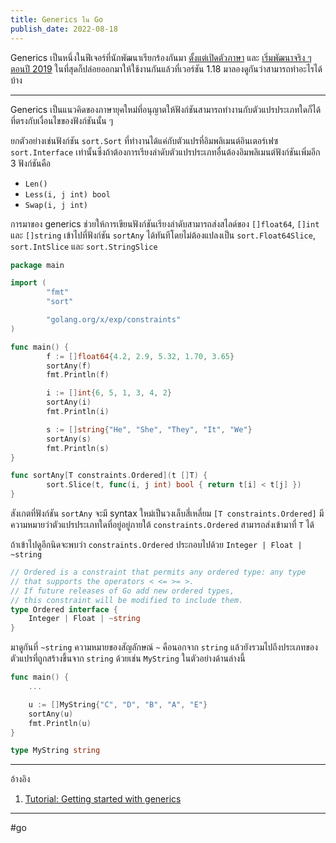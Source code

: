 ```yaml
---
title: Generics ใน Go
publish_date: 2022-08-18
---
```


Generics เป็นหนึ่งในฟีเจอร์ที่นักพัฒนาเรียกร้องกันมา [ตั้งแต่เปิดตัวภาษา](https://groups.google.com/g/golang-nuts/c/70-pdwUUrbI/m/onMsQspcljcJ?pli=1) และ [เริ่มพัฒนาจริง ๆ ตอนปี 2019](https://go.dev/blog/why-generics) ในที่สุดก็ปล่อยออกมาให้ใช้งานกันแล้วที่เวอร์ชัน 1.18 มาลองดูกันว่าสามารถทำอะไรได้บ้าง

---

Generics เป็นแนวคิดของภาษายุคใหม่ที่อนุญาตให้ฟังก์ชันสามารถทำงานกับตัวแปรประเภทใดก็ได้ ที่ตรงกับเงื่อนไขของฟังก์ชันนั้น ๆ 

ยกตัวอย่างเช่นฟังก์ชัน `sort.Sort` ที่ทำงานได้แค่กับตัวแปรที่อิมพลิเมนต์อินเตอร์เฟซ​ `sort.Interface` เท่านั้นซึ่งถ้าต้องการเรียงลำดับตัวแปรประเภทอื่นต้องอิมพลิเมนต์ฟังก์ชันเพิ่มอีก 3 ฟังก์ชันคือ 

- `Len()`
- `Less(i, j int) bool`
- `Swap(i, j int)`

การมาของ generics ช่วยให้การเขียนฟังก์ชันเรียงลำดับสามารถส่งสไลด์ของ `[]float64`, `[]int` และ `[]string` เข้าไปที่ฟังก์ชัน `sortAny` ได้ทันทีโดยไม่ต้องแปลงเป็น `sort.Float64Slice`, `sort.IntSlice` และ `sort.StringSlice`

```go
package main

import (
        "fmt"
        "sort"

        "golang.org/x/exp/constraints"
)

func main() {
        f := []float64{4.2, 2.9, 5.32, 1.70, 3.65}
        sortAny(f)
        fmt.Println(f)

        i := []int{6, 5, 1, 3, 4, 2}
        sortAny(i)
        fmt.Println(i)

        s := []string{"He", "She", "They", "It", "We"}
        sortAny(s)
        fmt.Println(s)
}

func sortAny[T constraints.Ordered](t []T) {
        sort.Slice(t, func(i, j int) bool { return t[i] < t[j] })
}
```

สังเกตที่ฟังก์ชัน `sortAny` จะมี syntax ใหม่เป็นวงเล็บสี่เหลี่ยม `[T constraints.Ordered]` มีความหมายว่าตัวแปรประเภทใดที่อยู่อยู่ภายใต้ `constraints.Ordered` สามารถส่งเข้ามาที่ `T` ได้

ถ้าเข้าไปดูอีกนิดจะพบว่า `constraints.Ordered` ประกอบไปด้วย `Integer | Float | ~string`

```go
// Ordered is a constraint that permits any ordered type: any type
// that supports the operators < <= >= >.
// If future releases of Go add new ordered types,
// this constraint will be modified to include them.
type Ordered interface {
	Integer | Float | ~string
}
```

มาดูกันที่ `~string` ความหมายของสัญลักษณ์​ `~` คือนอกจาก `string` แล้วยังรวมไปถึงประเภทของตัวแปรที่ถูกสร้างขึ้นจาก `string` ด้วยเช่น `MyString` ในตัวอย่างด้านล่างนี้
 

```go
func main() {
	...

	u := []MyString{"C", "D", "B", "A", "E"}
	sortAny(u)
	fmt.Println(u)
}

type MyString string
```

---

อ้างอิง

1. [Tutorial: Getting started with generics](https://go.dev/doc/tutorial/generics)

---
#go